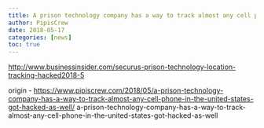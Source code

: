 ```yaml
---
title: A prison technology company has a way to track almost any cell phone in the United States. Got hacked as well!
author: PipisCrew
date: 2018-05-17
categories: [news]
toc: true
---
```


http://www.businessinsider.com/securus-prison-technology-location-tracking-hacked2018-5

origin - https://www.pipiscrew.com/2018/05/a-prison-technology-company-has-a-way-to-track-almost-any-cell-phone-in-the-united-states-got-hacked-as-well/ a-prison-technology-company-has-a-way-to-track-almost-any-cell-phone-in-the-united-states-got-hacked-as-well
